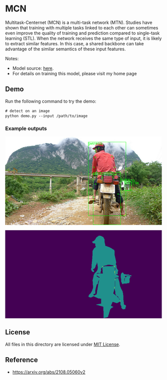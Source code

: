 # MCN

Multitask-Centernet (MCN)  is a multi-task network (MTN). Studies have shown that training with multiple tasks linked to each other can sometimes even improve the quality of training and prediction compared to single-task learning (STL). When the network receives the same type of input, it is likely to extract similar features. In this case, a shared backbone can take advantage of the similar semantics of these input features.

Notes:
- Model source: [here](https://drive.google.com/file/d/1HmYZ_HccS41kolqW9KHfcKEQKjXSBZnY/view?usp=sharing).
- For details on training this model, please visit my home page

## Demo

Run the following command to try the demo:
```shell
# detect on an image
python demo.py --input /path/to/image
```

### Example outputs

![detection and pose estimation demo](./examples/ori_vis_0.png)

![semantic segmentation demo](./examples/ori_vis_masks_0.png)

## License

All files in this directory are licensed under [MIT License](./LICENSE).

## Reference

- https://arxiv.org/abs/2108.05060v2

